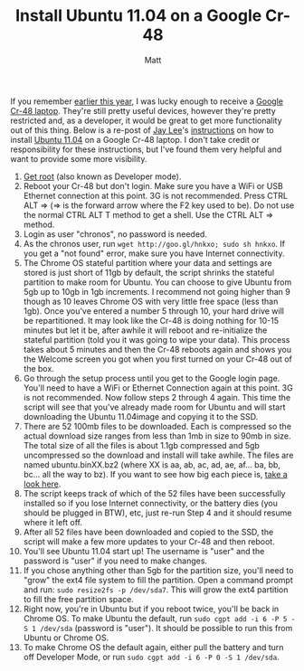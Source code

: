 ﻿---
layout: post
title: Install Ubuntu 11.04 on a Google Cr-48
author: Matt
permalink: /2011/08/install-ubuntu-11-04-on-a-google-cr-48/
categories:
  - Development
tags:
  - chromeos
  - tutorial
---

If you remember [earlier this year](http://mbmccormick.com/2011/02/connect-your-google-cr-48-laptop-to-pal2-0-at-purdue/), I was lucky enough to receive a [Google Cr-48 laptop](http://www.google.com/chromebook/). They're still pretty useful devices, however they're pretty restricted and, as a developer, it would be great to get more functionality out of this thing. Below is a re-post of [Jay Lee](http://www.blogger.com/profile/00619758583418639317)'s [instructions](http://chromeos-cr48.blogspot.com/2011/04/ubuntu-1104-for-cr-48-is-ready.html) on how to install [Ubuntu 11.04](http://www.ubuntu.com/) on a Google Cr-48 laptop. I don't take credit or responsibility for these instructions, but I've found them very helpful and want to provide some more visibility.

1.  [Get root](http://chromeos-cr48.blogspot.com/2010/12/rooting-jailbreaking-your-new-google.html) (also known as Developer mode).
2.  Reboot your Cr-48 but don't login. Make sure you have a WiFi or USB Ethernet connection at this point. 3G is not recommended. Press CTRL ALT => (=> is the forward arrow where the F2 key used to be). Do not use the normal CTRL ALT T method to get a shell. Use the CTRL ALT => method.
3.  Login as user "chronos", no password is needed.
4.  As the chronos user, run `wget http://goo.gl/hnkxo; sudo sh hnkxo`. If you get a "not found" error, make sure you have Internet connectivity.
5.  The Chrome OS stateful partition where your data and settings are stored is just short of 11gb by default, the script shrinks the stateful partition to make room for Ubuntu. You can choose to give Ubuntu from 5gb up to 10gb in 1gb increments. I recommend not going higher than 9 though as 10 leaves Chrome OS with very little free space (less than 1gb). Once you've entered a number 5 through 10, your hard drive will be repartitioned. It may look like the Cr-48 is doing nothing for 10-15 minutes but let it be, after awhile it will reboot and re-initialize the stateful partition (told you it was going to wipe your data). This process takes about 5 minutes and then the Cr-48 reboots again and shows you the Welcome screen you got when you first turned on your Cr-48 out of the box.
6.  Go through the setup process until you get to the Google login page. You'll need to have a WiFi or Ethernet Connection again at this point. 3G is not recommended. Now follow steps 2 through 4 again. This time the script will see that you've already made room for Ubuntu and will start downloading the Ubuntu 11.04image and copying it to the SSD.
7.  There are 52 100mb files to be downloaded. Each is compressed so the actual download size ranges from less than 1mb in size to 90mb in size. The total size of all the files is about 1.1gb compressed and 5gb uncompressed so the download and install will take awhile. The files are named ubuntu.binXX.bz2 (where XX is aa, ab, ac, ad, ae, af… ba, bb, bc… all the way to bz). If you want to see how big each piece is, [take a look here](http://code.google.com/p/cr-48-ubuntu/downloads/list).
8.  The script keeps track of which of the 52 files have been successfully installed so if you lose Internet connectivity, or the battery dies (you should be plugged in BTW), etc, just re-run Step 4 and it should resume where it left off.
9.  After all 52 files have been downloaded and copied to the SSD, the script will make a few more updates to your Cr-48 and then reboot.
10. You'll see Ubuntu 11.04 start up! The username is "user" and the password is "user" if you need to make changes.
11. If you chose anything other than 5gb for the partition size, you'll need to "grow" the ext4 file system to fill the partition. Open a command prompt and run: `sudo resize2fs -p /dev/sda7`. This will grow the ext4 partition to fill the free partition space.
12. Right now, you're in Ubuntu but if you reboot twice, you'll be back in Chrome OS. To make Ubuntu the default, run `sudo cgpt add -i 6 -P 5 -S 1 /dev/sda` (password is "user"). It should be possible to run this from Ubuntu or Chrome OS.
13. To make Chrome OS the default again, either pull the battery and turn off Developer Mode, or run `sudo cgpt add -i 6 -P 0 -S 1 /dev/sda`.
